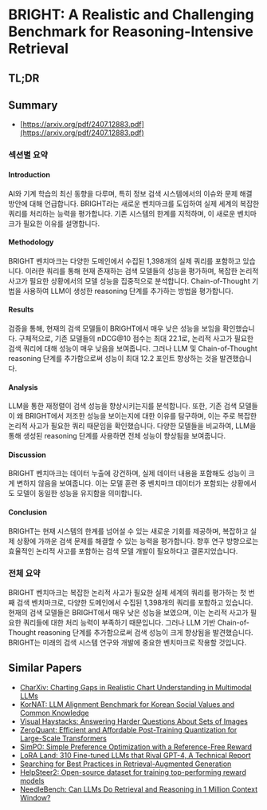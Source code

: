 # BRIGHT: A Realistic and Challenging Benchmark for Reasoning-Intensive Retrieval
## TL;DR
## Summary
- [https://arxiv.org/pdf/2407.12883.pdf](https://arxiv.org/pdf/2407.12883.pdf)

### 섹션별 요약

#### Introduction
AI와 기계 학습의 최신 동향을 다루며, 특히 정보 검색 시스템에서의 이슈와 문제 해결 방안에 대해 언급합니다. BRIGHT라는 새로운 벤치마크를 도입하여 실제 세계의 복잡한 쿼리를 처리하는 능력을 평가합니다. 기존 시스템의 한계를 지적하며, 이 새로운 벤치마크가 필요한 이유를 설명합니다.

#### Methodology
BRIGHT 벤치마크는 다양한 도메인에서 수집된 1,398개의 실제 쿼리를 포함하고 있습니다. 이러한 쿼리를 통해 현재 존재하는 검색 모델들의 성능을 평가하며, 복잡한 논리적 사고가 필요한 상황에서의 모델 성능을 집중적으로 분석합니다. Chain-of-Thought 기법을 사용하여 LLM이 생성한 reasoning 단계를 추가하는 방법을 평가합니다.

#### Results
검증을 통해, 현재의 검색 모델들이 BRIGHT에서 매우 낮은 성능을 보임을 확인했습니다. 구체적으로, 기존 모델들의 nDCG@10 점수는 최대 22.1로, 논리적 사고가 필요한 검색 쿼리에 대해 성능이 매우 낮음을 보여줍니다. 그러나 LLM 및 Chain-of-Thought reasoning 단계를 추가함으로써 성능이 최대 12.2 포인트 향상하는 것을 발견했습니다.

#### Analysis
LLM을 통한 재정렬이 검색 성능을 향상시키는지를 분석합니다. 또한, 기존 검색 모델들이 왜 BRIGHT에서 저조한 성능을 보이는지에 대한 이유를 탐구하며, 이는 주로 복잡한 논리적 사고가 필요한 쿼리 때문임을 확인했습니다. 다양한 모델들을 비교하여, LLM을 통해 생성된 reasoning 단계를 사용하면 전체 성능이 향상됨을 보여줍니다.

#### Discussion
BRIGHT 벤치마크는 데이터 누출에 강건하며, 실제 데이터 내용을 포함해도 성능이 크게 변하지 않음을 보여줍니다. 이는 모델 훈련 중 벤치마크 데이터가 포함되는 상황에서도 모델이 동일한 성능을 유지함을 의미합니다.

#### Conclusion
BRIGHT는 현재 시스템의 한계를 넘어설 수 있는 새로운 기회를 제공하며, 복잡하고 실제 상황에 가까운 검색 문제를 해결할 수 있는 능력을 평가합니다. 향후 연구 방향으로는 효율적인 논리적 사고를 포함하는 검색 모델 개발이 필요하다고 결론지었습니다.

### 전체 요약

BRIGHT 벤치마크는 복잡한 논리적 사고가 필요한 실제 세계의 쿼리를 평가하는 첫 번째 검색 벤치마크로, 다양한 도메인에서 수집된 1,398개의 쿼리를 포함하고 있습니다. 현재의 검색 모델들은 BRIGHT에서 매우 낮은 성능을 보였으며, 이는 논리적 사고가 필요한 쿼리들에 대한 처리 능력이 부족하기 때문입니다. 그러나 LLM 기반 Chain-of-Thought reasoning 단계를 추가함으로써 검색 성능이 크게 향상됨을 발견했습니다. BRIGHT는 미래의 검색 시스템 연구와 개발에 중요한 벤치마크로 작용할 것입니다.

## Similar Papers
- [CharXiv: Charting Gaps in Realistic Chart Understanding in Multimodal LLMs](2406.18521.md)
- [KorNAT: LLM Alignment Benchmark for Korean Social Values and Common Knowledge](2402.13605.md)
- [Visual Haystacks: Answering Harder Questions About Sets of Images](2407.13766.md)
- [ZeroQuant: Efficient and Affordable Post-Training Quantization for Large-Scale Transformers](2206.01861.md)
- [SimPO: Simple Preference Optimization with a Reference-Free Reward](2405.14734.md)
- [LoRA Land: 310 Fine-tuned LLMs that Rival GPT-4, A Technical Report](2405.00732.md)
- [Searching for Best Practices in Retrieval-Augmented Generation](2407.01219.md)
- [HelpSteer2: Open-source dataset for training top-performing reward models](2406.08673.md)
- [NeedleBench: Can LLMs Do Retrieval and Reasoning in 1 Million Context Window?](2407.11963.md)
